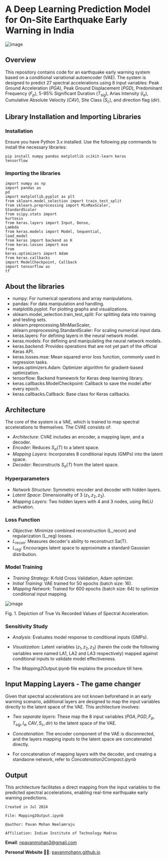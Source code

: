 # A Deep Learning Prediction Model for On-Site Earthquake Early Warning in India

![image](https://github.com/PavanMohanN/EEW_system_Variational/assets/65588614/7673bf77-604a-4b8a-9bcd-53fada23d96c)

## Overview

This repository contains code for an earthquake early warning system based on a conditional variational autoencoder (VAE). The system is designed to predict 27 spectral accelerations using 8 input variables: Peak Ground Acceleration ($PGA$), Peak Ground Displacement ($PGD$), Predominant Frequency ($F_p$), 5-95% Significant Duration  ($T_{sig}$), Arias Intensity ($I_a$), Cumulative Absolute Velocity  ($CAV$), Site Class ($S_c$), and direction flag ($dir$). 

## Library Installation and Importing Libraries

### Installation

Ensure you have Python 3.x installed. Use the following pip commands to install the necessary libraries:

<code>pip install numpy pandas matplotlib scikit-learn keras tensorflow</code><br>

<h3> Importing the libraries </h3>

<code>import numpy as np</code><br>
<code>import pandas as pd</code><br>
<code>import matplotlib.pyplot as plt</code><br>
<code>from sklearn.model_selection import train_test_split</code><br>
<code>from sklearn.preprocessing import MinMaxScaler, StandardScaler</code><br>
<code>from scipy.stats import kurtosis</code><br>
<code>from keras.layers import Input, Dense, Lambda</code><br>
<code>from keras.models import Model, Sequential, load_model</code><br>
<code>from keras import backend as K</code><br>
<code>from keras.losses import mse</code><br>
<code>from keras.optimizers import Adam</code><br>
<code>from keras.callbacks import ModelCheckpoint, Callback</code><br>
<code>import tensorflow as tf</code><br>

## About the libraries

- numpy: For numerical operations and array manipulations.
- pandas: For data manipulation and handling.
- matplotlib.pyplot: For plotting graphs and visualizations.
- sklearn.model_selection.train_test_split: For splitting data into training and testing sets.
- sklearn.preprocessing.MinMaxScaler, sklearn.preprocessing.StandardScaler: For scaling numerical input data.
- keras.layers: For defining layers in the neural network model.
- keras.models: For defining and manipulating the neural network models.
- keras.backend: Provides operations that are not yet part of the official Keras API.
- keras.losses.mse: Mean squared error loss function, commonly used in regression tasks.
- keras.optimizers.Adam: Optimizer algorithm for gradient-based optimization.
- tensorflow: Backend framework for Keras deep learning library.
- keras.callbacks.ModelCheckpoint: Callback to save the model after every epoch.
- keras.callbacks.Callback: Base class for Keras callbacks.

## Architecture

The core of the system is a VAE, which is trained to map spectral accelerations to themselves. The CVAE consists of:
- *Architecture*: CVAE includes an encoder, a mapping layer, and a decoder.
- *Encoder*: Reduces $S_a(T)$ to a latent space.
- *Mapping Layers*: Incorporates 8 conditional inputs (GMPs) into the latent space.
- *Decoder*: Reconstructs $S_a(T)$ from the latent space.

### Hyperparameters

- *Network Structure*: Symmetric encoder and decoder with hidden layers.
- *Latent Space*: Dimensionality of 3 ($z_1, z_2, z_3$).
- *Mapping Layers*: Two hidden layers with 4 and 3 nodes, using ReLU activation.

### Loss Function

- *Objective*: Minimize combined reconstruction (L_recon) and regularization (L_reg) losses.
- *$L_{recon}$*: Measures decoder's ability to reconstruct Sa(T).
- *$L_{reg}$*: Encourages latent space to approximate a standard Gaussian distribution.

### Model Training

- *Training Strategy*: K-fold Cross Validation, Adam optimizer.
- *Initial Training*: VAE trained for 50 epochs (batch size: 16).
- *Mapping Network*: Trained for 600 epochs (batch size: 64) to optimize conditional input mapping.

![image](https://github.com/PavanMohanN/EEW_system_Variational/assets/65588614/0cb249d7-d8ba-4903-9195-d13aa7cce51a)


Fig. 1. Depiction of True Vs Recorded Values of Spectral Acceleration.

### Sensitivity Study

- *Analysis*: Evaluates model response to conditional inputs (GMPs).
- *Visualization*: Latent variables ($z_1, z_2, z_3$) (herein the code the following variables were named LA1, LA2 and LA3 respectively) mapped against conditional inputs to validate model effectiveness.

- The *Mapping2Output.ipynb* file explains the procedure till here.

## Input Mapping Layers - The game changer
Given that spectral accelerations are not known beforehand in an early warning scenario, additional layers are designed to map the input variables directly to the latent space of the VAE. This architecture involves:
- *Two separate layers*: These map the 8 input variables ($PGA, PGD, F_p, T_{sig}, {I_a}, CAV, S_c, dir$) to the latent space of the VAE.
- *Concatenation*: The encoder component of the VAE is disconnected, and the layers mapping inputs to the latent space are concatenated directly.

- For concatenation of mapping layers with the decoder, and creating a standaone network, refer to *Concatenation2Compact.ipynb*

## Output

This architecture facilitates a direct mapping from the input variables to the predicted spectral accelerations, enabling real-time earthquake early warning predictions.

`Created in Jul 2024`

`File: Mapping2Output.ipynb`

`@author: Pavan Mohan Neelamraju`

`Affiliation: Indian Institute of Technology Madras`

**Email**: npavanmohan3@gmail.com

**Personal Website 🔴🔵**: [pavanmohann.github.io](https://pavanmohann.github.io/)
